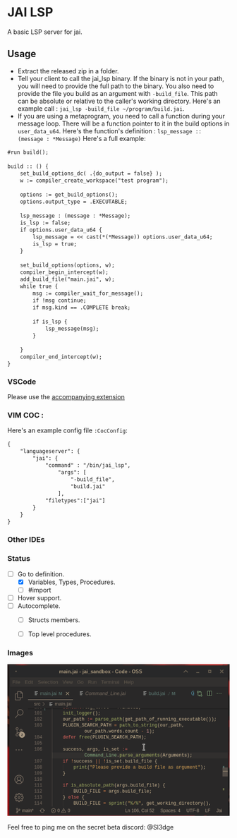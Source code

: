 # JAI LSP

A basic LSP server for jai. 

## Usage
- Extract the released zip in a folder.
- Tell your client to call the jai_lsp binary. If the binary is not in your path, you will need to provide the full path to the binary. You also need to provide the file you build as an argument with `-build_file`. This path can be absolute or relative to the caller's working directory.
Here's an example call : `jai_lsp -build_file ~/program/build.jai`. 
- If you are using a metaprogram, you need to call a function during your message loop. There will be a function pointer to it in the build options in `user_data_u64`. Here's the function's definition : ```lsp_message :: (message : *Message)```
Here's a full example:
``` 
#run build();

build :: () {
    set_build_options_dc( .{do_output = false} );
    w := compiler_create_workspace("test program");
    
    options := get_build_options();
    options.output_type = .EXECUTABLE;
    
    lsp_message : (message : *Message);
    is_lsp := false;
    if options.user_data_u64 {
        lsp_message = << cast(*(*Message)) options.user_data_u64;  
        is_lsp = true;
    }

    set_build_options(options, w);
    compiler_begin_intercept(w);
    add_build_file("main.jai", w);
    while true {
        msg := compiler_wait_for_message();
        if !msg continue;
        if msg.kind == .COMPLETE break;
        
        if is_lsp {
            lsp_message(msg);
        }
        
    }
    compiler_end_intercept(w);
}
``` 

### VSCode
Please use the [accompanying extension](https://github.com/Sl3dge78/jai-lsp-vscode)  

### VIM COC :
Here's an example config file `:CocConfig`:
```
{
    "languageserver": {
        "jai": {
            "command" : "/bin/jai_lsp",
                "args": [
                    "-build_file",
                    "build.jai"
                ],
            "filetypes":["jai"]
        }
    }
}
```

### Other IDEs


### Status

- [ ] Go to definition. 
    - [x] Variables, Types, Procedures.
    - [ ] #import
- [ ] Hover support.
- [ ] Autocomplete.
    - [ ] Structs members.
    - [ ] Top level procedures.


### Images

![goto](https://github.com/Sl3dge78/jai_lsp/blob/main/images/goto.gif?raw=true)

Feel free to ping me on the secret beta discord: @Sl3dge
